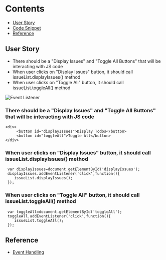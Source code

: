 # Contents

* [User Story](#user-story)
* [Code Snippet](#code-snippet)
* [Reference](#reference)

## User Story
- There should be a "Display Issues" and "Toggle All Buttons" that will be interacting with JS code
- When user clicks on "Display Issues" button, it should call issueList.displayIssues() method
- When user clicks on "Toggle All" button, it should call issueList.toggleAll() method

![Event Listener](https://github.com/code-gram/react-redux-handson-training/blob/master/images/IssueTracker-wireframe.png)

### There should be a "Display Issues" and "Toggle All Buttons" that will be interacting with JS code
```
<div>
     <button id="displayIssues">Display Todos</button>
     <button id="toggleAll">Toggle All</button>
</div>

```
### When user clicks on "Display Issues" button, it should call issueList.displayIssues() method
```
 var displayIssues=document.getElementById('displayIssues');
 displayIssues.addEventListener('click',function(){
    issueList.displayIssues();
 });
```
### When user clicks on "Toggle All" button, it should call issueList.toggleAll() method
```
 var toggleAll=document.getElementById('toggleAll');
 toggleAll.addEventListener('click',function(){
    issueList.toggleAll();
 });

```
## Reference
* [Event Handling](https://developer.mozilla.org/en-US/docs/Learn/JavaScript/Building_blocks/Events)

